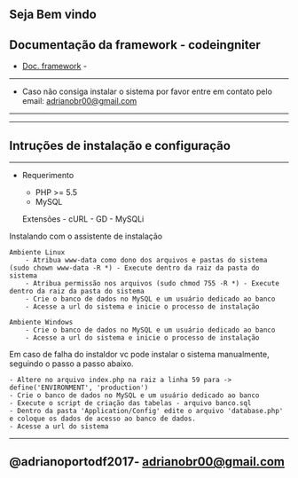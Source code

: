 Seja Bem vindo 
---------------------------------------


## Documentação da framework  - codeingniter
 * [Doc. framework](https://codeigniter.com/userguide3/index.html) - 
 

************
* Caso não consiga instalar o sistema por favor entre em contato pelo email: adrianobr00@gmail.com
************

************
Intruções de instalação e configuração
---------------------------------------

************
* Requerimento

    - PHP >= 5.5
    - MySQL

    Extensões 
        - cURL
        - GD
        - MySQLi

Instalando com o assistente de instalação

    Ambiente Linux 
        - Atribua www-data como dono dos arquivos e pastas do sistema (sudo chown www-data -R *) - Execute dentro da raiz da pasta do sistema 
        - Atribua permissão nos arquivos (sudo chmod 755 -R *) - Execute dentro da raiz da pasta do sistema 
        - Crie o banco de dados no MySQL e um usuário dedicado ao banco
        - Acesse a url do sistema e inicie o processo de instalação

    Ambiente Windows
        - Crie o banco de dados no MySQL e um usuário dedicado ao banco
        - Acesse a url do sistema e inicie o processo de instalação

Em caso de falha do instaldor vc pode instalar o sistema manualmente, seguindo o passo a passo abaixo.
    
    - Altere no arquivo index.php na raiz a linha 59 para -> define('ENVIRONMENT', 'production')
    - Crie o banco de dados no MySQL e um usuário dedicado ao banco    
    - Execute o script de criação das tabelas - arquivo banco.sql 
    - Dentro da pasta 'Application/Config' edite o arquivo 'database.php' e coloque os dados de acesso ao banco de dados.     
    - Acesse a url do sistema


----------------------------------------
@adrianoportodf2017- adrianobr00@gmail.com
----------------------------------------

